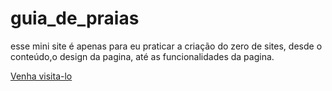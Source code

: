 # guia_de_praias
esse mini site é apenas para eu praticar a criação do zero de sites, desde o conteúdo,o design da pagina, até as funcionalidades da pagina.

<a href="https://sam-uel-123.github.io/guia_de_praias/" target="_blank"> Venha visita-lo </a> 
